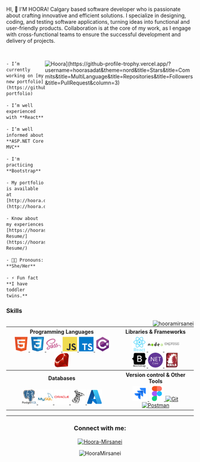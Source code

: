 <p align="left">
    HI, &#x1F44B; I'M HOORA!
    Calgary based software developer who is passionate about crafting innovative and efficient solutions. I specialize in designing, coding, and testing software applications, turning ideas into functional and user-friendly products. Collaboration is at the core of my work, as I engage with cross-functional teams to ensure the successful development and delivery of projects.
</p>
<img align="right" width="400"  align="center
    src="./img/gif.gif"
/>

<br/>

<img align="right" width="400"  align="center"
    src="https://github-profile-trophy.vercel.app/?username=hoorasadat&theme=nord&title=Stars&title=Commits&title=MultiLanguage&title=Repositories&title=Followers&title=PullRequest&column=3" alt="Hoora](https://github-profile-trophy.vercel.app/?username=hoorasadat&theme=nord&title=Stars&title=Commits&title=MultiLanguage&title=Repositories&title=Followers&title=PullRequest&column=3)"
/>

<p align="left">

    - I’m currently working on [my new portfolio](https://github.com/Hoorasadat/hoora-portfolio)

    - I’m well experienced with **React**

    - I’m well informed about **ASP.NET Core MVC**

    - I'm practicing **Bootstrap**

    - My portfolio is available at [http://hoora.dev](http://hoora.dev)

    - Know about my experiences [https://hoorasadat.github.io/React-Resume/](https://hoorasadat.github.io/React-Resume/)

    - 👧🏽 Pronouns: **She/Her**

    - ⚡ Fun fact **I have toddler twins.**
</p>
<h3 >Skills</h3>
<img align="right"
    src="https://github-readme-stats.vercel.app/api/top-langs?username=hoorasadat&show_icons=true&locale=en&layout=compact" alt="hooramirsanei"
/>

<table>
  <tr>
    <th>Programming Languages</th>
    <th>Libraries & Frameworks</th>
  </tr>
  <tr>
    <td align="center">
        <a href="https://www.w3.org/html/" target="_blank" rel="noreferrer">
            <img src="https://raw.githubusercontent.com/devicons/devicon/master/icons/html5/html5-original.svg" alt="HTML" width="40" height="40"/>
        </a>
        <a href="https://www.w3schools.com/css/" target="_blank" rel="noreferrer">
            <img
                src="https://raw.githubusercontent.com/devicons/devicon/master/icons/css3/css3-original.svg" alt="CSS" width="40" height="40"
            />
        </a>
        <a href="https://sass-lang.com" target="_blank" rel="noreferrer">
            <img
                src="https://raw.githubusercontent.com/devicons/devicon/master/icons/sass/sass-original.svg" alt="Sass" width="40" height="40"
            />
        </a>
        <a href="https://developer.mozilla.org/en-US/docs/Web/JavaScript" target="_blank" rel="noreferrer">
            <img
                src="https://raw.githubusercontent.com/devicons/devicon/master/icons/javascript/javascript-original.svg" alt="JavaScript" width="40" height="40"
            />
        </a>
        <a href="https://www.typescriptlang.org/" target="_blank" rel="noreferrer">
            <img
                src="https://raw.githubusercontent.com/devicons/devicon/master/icons/typescript/typescript-original.svg" alt="TypeScript" width="40" height="40"
            />
            <!-- <br/> -->
	    </a>
        <a href="https://learn.microsoft.com/en-us/dotnet/csharp/" target="_blank" rel="noreferrer">
            <img
                src="https://raw.githubusercontent.com/devicons/devicon/master/icons/csharp/csharp-original.svg" alt="C#" width="40" height="40"
            />
        </a>
        <a href="https://www.ruby-lang.org/en/" target="_blank" rel="noreferrer">
            <img
                src="https://raw.githubusercontent.com/devicons/devicon/master/icons/ruby/ruby-original.svg" alt="Ruby on Rails" width="40" height="40"
            />
        </a>
    </td>
    <td align="center">
        <a href="https://reactjs.org/" target="_blank" rel="noreferrer">
            <img
                src="https://raw.githubusercontent.com/devicons/devicon/master/icons/react/react-original-wordmark.svg" alt="react" width="40" height="40"
            />
        </a>
        <a href="https://nodejs.org" target="_blank" rel="noreferrer">
            <img
                src="https://raw.githubusercontent.com/devicons/devicon/master/icons/nodejs/nodejs-original-wordmark.svg" alt="nodejs" width="40" height="40"
            />
        </a>
        <a href="https://expressjs.com" target="_blank" rel="noreferrer">
            <img
                src="https://raw.githubusercontent.com/devicons/devicon/master/icons/express/express-original-wordmark.svg" alt="express" width="40" height="40"
            />
	        <br/>
        </a>
        <a href="https://getbootstrap.com" target="_blank" rel="noreferrer">
            <img
                src="https://raw.githubusercontent.com/devicons/devicon/master/icons/bootstrap/bootstrap-plain-wordmark.svg" alt="bootstrap" width="40" height="40"
            />
        </a>
        <a href="https://dotnet.microsoft.com/en-us/apps/aspnet" target="_blank" rel="noreferrer">
            <img
                src="https://raw.githubusercontent.com/devicons/devicon/master/icons/dotnetcore/dotnetcore-original.svg" alt="spring" width="40" height="40"
            />
        </a>
        <a href="https://rubyonrails.org" target="_blank" rel="noreferrer">
            <img
                src="https://raw.githubusercontent.com/devicons/devicon/master/icons/rails/rails-original-wordmark.svg" alt="rails" width="40" height="40"
            />
        </a>
    </td>
  </tr>
<tr>
    <th>Databases</th>
    <th>Version control & Other Tools</th>
  </tr>
    <tr>
        <td align="center">
            <a href="https://www.postgresql.org" target="_blank" rel="noreferrer">
                <img
                    src="https://raw.githubusercontent.com/devicons/devicon/master/icons/postgresql/postgresql-original-wordmark.svg" alt="PostgreSQL" width="40" height="40"
                />
            </a>
            <a href="https://www.mysql.com/" target="_blank" rel="noreferrer">
                <img
                    src="https://raw.githubusercontent.com/devicons/devicon/master/icons/mysql/mysql-original-wordmark.svg" alt="MySQL" width="40" height="40"
                />
            </a>
            <a href="https://www.oracle.com/" target="_blank" rel="noreferrer">
                <img
                    src="https://raw.githubusercontent.com/devicons/devicon/master/icons/oracle/oracle-original.svg" alt="Oracle" width="40" height="40"
                />
            </a>
            <a href="https://www.microsoft.com/en-ca/sql-server" target="_blank" rel="noreferrer">
                <img
                    src="https://raw.githubusercontent.com/devicons/devicon/master/icons/microsoftsqlserver/microsoftsqlserver-plain.svg" alt="Microsoft SQL Server" width="40" height="40"
                />
            </a>
            <a href="https://azure.microsoft.com/en-ca/products/cosmos-db" target="_blank" rel="noreferrer">
                <img
                    src="https://raw.githubusercontent.com/devicons/devicon/master/icons/azure/azure-original.svg" alt="Cosmos Db" width="40" height="40"
                />
            </a>
        </td>
        <td align="center">
            <a href="https://www.atlassian.com/" target="_blank" rel="noreferrer">
                <img
                    src="https://raw.githubusercontent.com/devicons/devicon/master/icons/jira/jira-original.svg" alt="Jira" width="40" height="40"
                />
            </a>
            <a href="https://www.figma.com/" target="_blank" rel="noreferrer">
                <img
                    src="https://raw.githubusercontent.com/devicons/devicon/master/icons/figma/figma-original.svg" alt="jest" width="40" height="40"
                />
            </a>
            <a href="https://git-scm.com/" target="_blank" rel="noreferrer">
                <img
                    src="https://www.vectorlogo.zone/logos/git-scm/git-scm-icon.svg" alt="Git" width="40" height="40"
                />
            </a>
            <a href="https://postman.com" target="_blank" rel="noreferrer">
                <img
                    src="https://www.vectorlogo.zone/logos/getpostman/getpostman-icon.svg" alt="Postman" width="40" height="40"
                />
            </a>
        </td>
    </tr>
</table>
<hr/>

<h3 align="center">Connect with me:</h3>
<p align="center">
<a href="https://linkedin.com/in/hhoora-mirsanei" target="blank">
    <img align="center"
        src="https://raw.githubusercontent.com/rahuldkjain/github-profile-readme-generator/master/src/images/icons/Social/linked-in-alt.svg" alt="Hoora-Mirsanei" height="30" width="40"
    />
</a>
</p>
<p align="center">
    <img
        src="https://komarev.com/ghpvc/?username=hoorasadat&label=Profile%20views&color=0e75b6&style=flat" alt="HooraMirsanei"
    />
</p>
